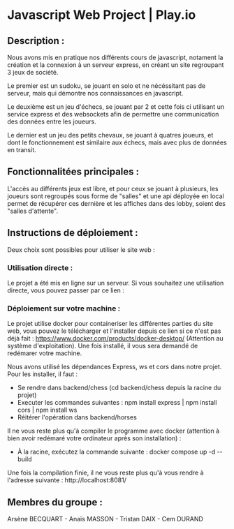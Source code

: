 # Javascript Web Project | Play.io

## Description :
Nous avons mis en pratique nos différents cours de javascript, notament la création et la connexion à un serveur express, en créant un site regroupant 3 jeux de société.

Le premier est un sudoku, se jouant en solo et ne nécéssitant pas de serveur, mais qui démontre nos connaissances en javascript.

Le deuxième est un jeu d'échecs, se jouant par 2 et cette fois ci utilisant un service express et des websockets afin de permettre une communication des données entre les joueurs.

Le dernier est un jeu des petits chevaux, se jouant à quatres joueurs, et dont le fonctionnement est similaire aux échecs, mais avec plus de données en transit.

## Fonctionnalitées principales :
L'accès au différents jeux est libre, et pour ceux se jouant à plusieurs, les joueurs sont regroupés sous forme de "salles" et une api déployée en local permet de récupérer ces dernière et les affiches dans des lobby, soient des "salles d'attente".

## Instructions de déploiement :
Deux choix sont possibles pour utiliser le site web :
### Utilisation directe :
Le projet a été mis en ligne sur un serveur. Si vous souhaitez une utilisation directe, vous pouvez passer par ce lien : 
### Déploiement sur votre machine :
Le projet utilise docker pour containeriser les différentes parties du site web, vous pouvez le télécharger et l'installer depuis ce lien si ce n'est pas déjà fait : https://www.docker.com/products/docker-desktop/
(Attention au système d'exploitation). Une fois installé, il vous sera demandé de redémarer votre machine.

Nous avons utilisé les dépendances Express, ws et cors dans notre projet. Pour les installer, il faut :
- Se rendre dans backend/chess (cd backend/chess depuis la racine du projet)
- Executer les commandes suivantes : npm install express | npm install cors | npm install ws
- Réitérer l'opération dans backend/horses

Il ne vous reste plus qu'à compiler le programme avec docker (attention à bien avoir redémaré votre ordinateur après son installation) :
- À la racine, exécutez la commande suivante : docker compose up -d --build

Une fois la compilation finie, il ne vous reste plus qu'à vous rendre à l'adresse suivante : http://localhost:8081/

## Membres du groupe :
Arsène BECQUART - Anaïs MASSON - Tristan DAIX - Cem DURAND